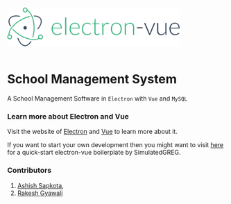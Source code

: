 <div>
    <br/>
        <img width="400" src="images/electron-vue.png" alt="electron-vue">
    <br/>
    <br/>
</div>

# School Management System

A School Management Software in `Electron` with `Vue` and `MySQL`

### Learn more about Electron and Vue

Visit the website of [Electron](https://electronjs.org/docs) and [Vue](https://vuejs.org/v2/guide/) to learn more about it.

If you want to start your own development then you might want to visit [here]() for a quick-start electron-vue boilerplate by SimulatedGREG.

### Contributors

1. [Ashish Sapkota](https://github.com/ashish6566),
2. [Rakesh Gyawali](https://github.com/rakuuuz)
